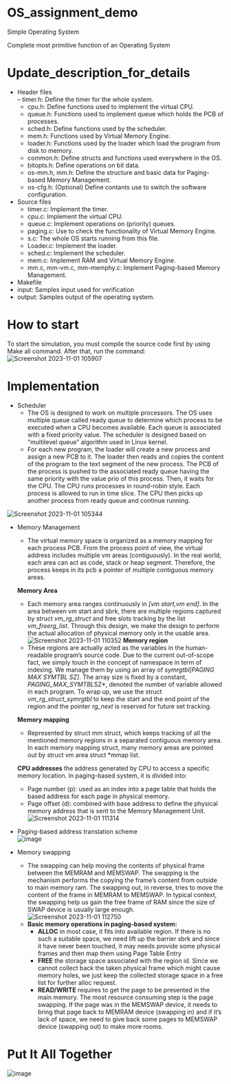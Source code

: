 # OS_assignment_demo
Simple Operating System

Complete most primitive function of an Operating System
# Update_description_for_details
* Header files <br/>
    – timer.h: Define the timer for the whole system.<br/>
    - cpu.h: Define functions used to implement the virtual CPU. <br/>
    - queue.h: Functions used to implement queue which holds the PCB of processes. <br/>
    - sched.h: Define functions used by the scheduler. <br/>
    - mem.h: Functions used by Virtual Memory Engine. <br/>
    - loader.h: Functions used by the loader which load the program from disk to memory. <br/>
    - common.h: Define structs and functions used everywhere in the OS. <br/>
    - bitopts.h: Define operations on bit data. <br/>
    - os-mm.h, mm.h: Define the structure and basic data for Paging-based Memory Management. <br/>
    - os-cfg.h: (Optional) Define contants use to switch the software configuration. <br/>
* Source files <br/>
  -  timer.c: Implement the timer.
  -  cpu.c: Implement the virtual CPU.<br/>
  -  queue.c: Implement operations on (priority) queues.<br/>
  -  paging.c: Use to check the functionality of Virtual Memory Engine.<br/>
  -  s.c: The whole OS starts running from this file.<br/>
  -  Loader.c: Implement the loader.<br/>
  -  sched.c: Implement the scheduler.<br/>
  -  mem.c: Implement RAM and Virtual Memory Engine.<br/>
  -  mm.c, mm-vm.c, mm-memphy.c: Implement Paging-based Memory Management.<br/>
* Makefile
* input: Samples input used for verification
* output: Samples output of the operating system.

# How to start
To start the simulation, you must compile the source code first by using Make all command. After that, run the command:
![Screenshot 2023-11-01 105907](https://github.com/HcmutOSGroup/OS_assignment_demo/assets/109802619/e11b4295-45e6-4067-aef1-91f6ea770e14)

# Implementation
* Scheduler <br/>
  -  The OS is designed to work on multiple processors. The OS uses multiple queue called ready queue to determine which process to be executed when a CPU becomes available. Each queue is associated with a fixed priority value. The scheduler is designed based on “multilevel queue” algorithm used in Linux kernel. <br/>
  -  For each new program, the loader will create a new process and assign a new PCB to it. The loader then reads and copies the content of the program to the text segment of the new process. The PCB of the process is pushed to the associated ready queue having the same priority with the value prio of this process. Then, it waits for the CPU. The CPU runs processes in round-robin style. Each process is allowed to run in time slice. The CPU then picks up another process from ready queue and continue running. <br/>

![Screenshot 2023-11-01 105344](https://github.com/HcmutOSGroup/OS_assignment_demo/assets/109802619/f6f40b68-43ff-4218-91d9-f00d65aae7e0)

* Memory Management <br/>
  -  The virtual memory space is organized as a memory mapping for each process PCB. From the process point of view, the virtual address includes multiple vm areas (contiguously). In the real world, each area can act as code, stack or heap segment. Therefore, the process keeps in its pcb a pointer of multiple contiguous memory areas.
 
    **Memory Area** <br/>
    -  Each memory area ranges continuously in *[vm start,vm end]*. In the area between vm start and sbrk, there are multiple regions captured by struct *_vm_rg_struct_* and free slots tracking by the list *vm_freerg_list*. Through this design, we make the design to perform the actual allocation of physical memory only in the usable area.
![Screenshot 2023-11-01 110352](https://github.com/HcmutOSGroup/OS_assignment_demo/assets/109802619/905cc8b5-62aa-4c65-9dfa-d3351cf2d4d9)
    **Memory region** <br/>
    -  These regions are actually acted as the variables in the human-readable program’s source code. Due to the current out-of-scope fact, we simply touch in the concept of namespace in term of indexing. We manage them by using an array of *symrgtbl[PAGING MAX SYMTBL SZ]*. The array size is fixed by a constant, *PAGING_MAX_SYMTBL*SZ*, denoted the number of variable allowed in each program. To wrap up, we use the struct *vm_rg_struct_symrgtbl* to keep the start and the end point of the region and the pointer *rg_next* is reserved for future set tracking. <br/>

  **Memory mapping**<br/>
    -  Represented by struct mm struct, which keeps tracking of all the mentioned memory regions in a separated contiguous memory area. In each memory mapping struct, many memory areas are pointed out by struct vm area struct *mmap list. <br/>
    
  **CPU addresses** the address generated by CPU to access a specific memory location. In paging-based system, it is divided into:<br/>
    -  Page number (p): used as an index into a page table that holds the based address for each page in physical memory. <br/>
    -  Page offset (d): combined with base address to define the physical memory address that is sent to the Memory Management Unit.
   ![Screenshot 2023-11-01 111314](https://github.com/HcmutOSGroup/OS_assignment_demo/assets/109802619/4753be03-868c-4576-af61-be4981eb794f)

*  Paging-based address translation scheme <br/>
![image](https://github.com/HcmutOSGroup/OS_assignment_demo/assets/109802619/fede846c-00b0-449d-bc7c-7c3d645591d5)

*  Memory swapping <br>
    -  The swapping can help moving the contents of physical frame between the MEMRAM and MEMSWAP. The swapping is the mechanism performs the copying the frame’s content from outside to main memory ram. The swapping out, in reverse, tries to move the content of the frame in MEMRAM to MEMSWAP. In typical context, the swapping help us gain the free frame of RAM since the size of SWAP device is usually large enough.<br/>
![Screenshot 2023-11-01 112750](https://github.com/HcmutOSGroup/OS_assignment_demo/assets/109802619/4c12d215-1040-4c7f-91e0-42d6daf0cc68)
    -  **Basic memory operations in paging-based system:**
          -  **ALLOC** in most case, it fits into available region. If there is no such a suitable space, we need lift up the barrier sbrk and since it have never been touched, it may needs provide some physical frames and then map them using Page Table Entry
          -  **FREE** the storage space associated with the region id. Since we cannot collect back the taken physical frame which might cause memory holes, we just keep the collected storage space in a free list for further alloc request.
          -  **READ/WRITE** requires to get the page to be presented in the main memory. The most resource consuming step is the page swapping. If the page was in the MEMSWAP device, it needs to bring that page back to MEMRAM device (swapping in) and if it’s lack of space, we need to give back some pages to MEMSWAP device (swapping out) to make more rooms.

#  Put It All Together
![image](https://github.com/HcmutOSGroup/OS_assignment_demo/assets/109802619/850b7826-78d6-4603-b848-6f717ab4d3e3)
